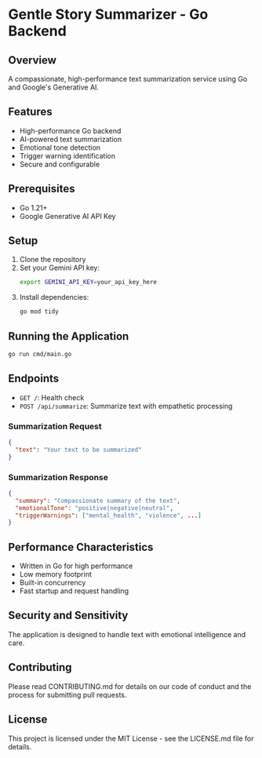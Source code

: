 # Gentle Story Summarizer - Go Backend

## Overview
A compassionate, high-performance text summarization service using Go and Google's Generative AI.

## Features
- High-performance Go backend
- AI-powered text summarization
- Emotional tone detection
- Trigger warning identification
- Secure and configurable

## Prerequisites
- Go 1.21+
- Google Generative AI API Key

## Setup
1. Clone the repository
2. Set your Gemini API key:
   ```bash
   export GEMINI_API_KEY=your_api_key_here
   ```
3. Install dependencies:
   ```bash
   go mod tidy
   ```

## Running the Application
```bash
go run cmd/main.go
```

## Endpoints
- `GET /`: Health check
- `POST /api/summarize`: Summarize text with empathetic processing

### Summarization Request
```json
{
  "text": "Your text to be summarized"
}
```

### Summarization Response
```json
{
  "summary": "Compassionate summary of the text",
  "emotionalTone": "positive|negative|neutral",
  "triggerWarnings": ["mental_health", "violence", ...]
}
```

## Performance Characteristics
- Written in Go for high performance
- Low memory footprint
- Built-in concurrency
- Fast startup and request handling

## Security and Sensitivity
The application is designed to handle text with emotional intelligence and care.

## Contributing
Please read CONTRIBUTING.md for details on our code of conduct and the process for submitting pull requests.

## License
This project is licensed under the MIT License - see the LICENSE.md file for details.

